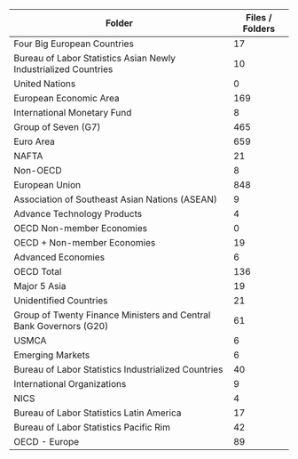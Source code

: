| Folder                                                             |   Files / Folders |
|--------------------------------------------------------------------|-------------------|
| Four Big European Countries                                        |                17 |
| Bureau of Labor Statistics Asian Newly Industrialized Countries    |                10 |
| United Nations                                                     |                 0 |
| European Economic Area                                             |               169 |
| International Monetary Fund                                        |                 8 |
| Group of Seven (G7)                                                |               465 |
| Euro Area                                                          |               659 |
| NAFTA                                                              |                21 |
| Non-OECD                                                           |                 8 |
| European Union                                                     |               848 |
| Association of Southeast Asian Nations (ASEAN)                     |                 9 |
| Advance Technology Products                                        |                 4 |
| OECD Non-member Economies                                          |                 0 |
| OECD + Non-member Economies                                        |                19 |
| Advanced Economies                                                 |                 6 |
| OECD Total                                                         |               136 |
| Major 5 Asia                                                       |                19 |
| Unidentified Countries                                             |                21 |
| Group of Twenty Finance Ministers and Central Bank Governors (G20) |                61 |
| USMCA                                                              |                 6 |
| Emerging Markets                                                   |                 6 |
| Bureau of Labor Statistics Industrialized Countries                |                40 |
| International Organizations                                        |                 9 |
| NICS                                                               |                 4 |
| Bureau of Labor Statistics Latin America                           |                17 |
| Bureau of Labor Statistics Pacific Rim                             |                42 |
| OECD - Europe                                                      |                89 |